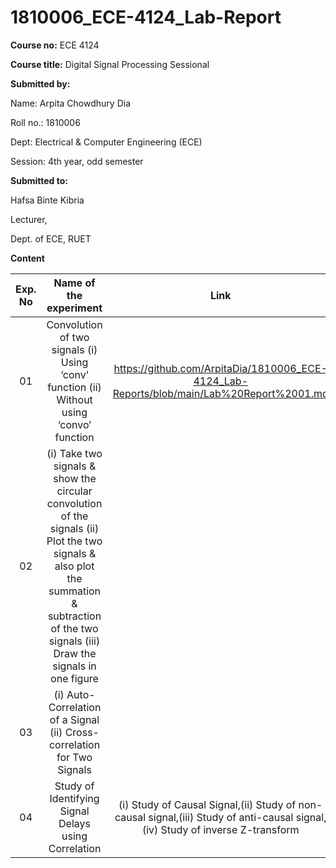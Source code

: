 # 1810006_ECE-4124_Lab-Report

**Course no:** ECE 4124

**Course title:** Digital Signal Processing Sessional




**Submitted by:**

Name: Arpita Chowdhury Dia

Roll no.: 1810006

Dept: Electrical & Computer Engineering (ECE)

Session: 4th year, odd semester 

 **Submitted to:**

Hafsa Binte Kibria

Lecturer,

Dept. of ECE, RUET




**Content**

|Exp. No   |   Name of the experiment|  Link|
|:-----------------:|:--------------------------------------------------------------------------------------------------------------------------:|:-----------------------------------------:|
|01|Convolution of two signals (i) Using ‘conv’ function (ii) Without using ‘convo’ function|https://github.com/ArpitaDia/1810006_ECE-4124_Lab-Reports/blob/main/Lab%20Report%2001.md|
|02|(i) Take two signals & show the circular convolution of the signals (ii) Plot the two signals & also plot the summation & subtraction of the two signals (iii) Draw the signals in one figure|
|03|(i) Auto-Correlation of a Signal (ii) Cross-correlation for Two Signals|
|04|Study of Identifying Signal Delays using Correlation| (i) Study of Causal Signal,(ii) Study of non-causal signal,(iii) Study of anti-causal signal,(iv) Study of inverse Z-transform|

